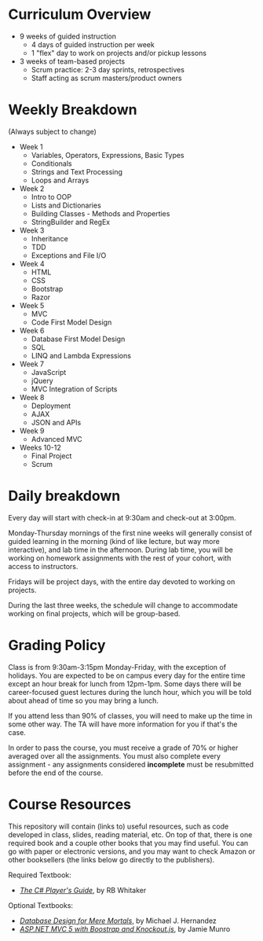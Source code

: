 # Curriculum Overview

- 9 weeks of guided instruction
  - 4 days of guided instruction per week
  - 1 "flex" day to work on projects and/or pickup lessons
- 3 weeks of team-based projects
  - Scrum practice: 2-3 day sprints, retrospectives
  - Staff acting as scrum masters/product owners

# Weekly Breakdown

(Always subject to change)

- Week 1
  - Variables, Operators, Expressions, Basic Types
  - Conditionals
  - Strings and Text Processing
  - Loops and Arrays
- Week 2
  - Intro to OOP
  - Lists and Dictionaries
  - Building Classes - Methods and Properties
  - StringBuilder and RegEx
- Week 3
  - Inheritance
  - TDD
  - Exceptions and File I/O
- Week 4
  - HTML
  - CSS
  - Bootstrap
  - Razor
- Week 5
  - MVC
  - Code First Model Design
- Week 6
  - Database First Model Design
  - SQL
  - LINQ and Lambda Expressions
- Week 7
  - JavaScript
  - jQuery
  - MVC Integration of Scripts
- Week 8
  - Deployment
  - AJAX
  - JSON and APIs
- Week 9
  - Advanced MVC
- Weeks 10-12
  - Final Project
  - Scrum

# Daily breakdown

Every day will start with check-in at 9:30am and check-out at 3:00pm.

Monday-Thursday mornings of the first nine weeks will generally consist of guided learning in the morning (kind of like lecture, but way more interactive), and lab time in the afternoon. During lab time, you will be working on homework assignments with the rest of your cohort, with access to instructors.

Fridays will be project days, with the entire day devoted to working on projects.

During the last three weeks, the schedule will change to accommodate working on final projects, which will be group-based.

# Grading Policy

Class is from 9:30am-3:15pm Monday-Friday, with the exception of holidays. You are expected to be on campus every day for the entire time except an hour break for lunch from 12pm-1pm. Some days there will be career-focused guest lectures during the lunch hour, which you will be told about ahead of time so you may bring a lunch.

If you attend less than 90% of classes, you will need to make up the time in some other way. The TA will have more information for you if that's the case.

In order to pass the course, you must receive a grade of 70% or higher averaged over all the assignments. You must also complete every assignment - any assignments considered **incomplete** must be resubmitted before the end of the course.

# Course Resources

This repository will contain (links to) useful resources, such as code developed in class, slides, reading material, etc. On top of that, there is one required book and a couple other books that you may find useful. You can go with paper or electronic versions, and you may want to check Amazon or other booksellers (the links below go directly to the publishers).

Required Textbook:
- _[The C# Player's Guide](http://starboundsoftware.com/books/c-sharp/)_, by RB Whitaker

Optional Textbooks:
- _[Database Design for Mere Mortals](http://www.informit.com/store/database-design-for-mere-mortals-a-hands-on-guide-to-9780321884497)_, by Michael J. Hernandez
- _[ASP.NET MVC 5 with Boostrap and Knockout.js](http://shop.oreilly.com/product/0636920035350.do)_, by Jamie Munro
